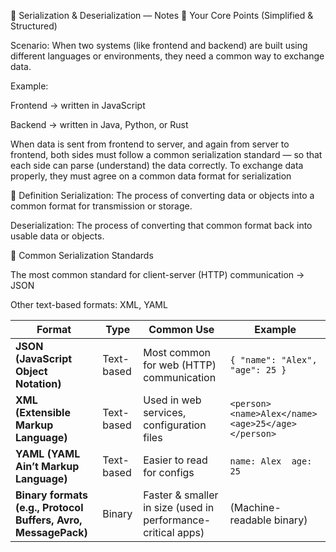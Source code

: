 📘 Serialization & Deserialization — Notes
🔹 Your Core Points (Simplified & Structured)

Scenario:
When two systems (like frontend and backend) are built using different languages or environments, they need a common way to exchange data.

Example:

Frontend → written in JavaScript

Backend → written in Java, Python, or Rust

When data is sent from frontend to server, and again from server to frontend,
both sides must follow a common serialization standard —
so that each side can parse (understand) the data correctly.
To exchange data properly, they must agree on a common data format for serialization

🔹 Definition
Serialization:
The process of converting data or objects into a common format for transmission or storage.

Deserialization:
The process of converting that common format back into usable data or objects.

🔹 Common Serialization Standards

The most common standard for client-server (HTTP) communication → JSON

Other text-based formats: XML, YAML

| Format                                                         | Type       | Common Use                                                   | Example                                           |
| -------------------------------------------------------------- | ---------- | ------------------------------------------------------------ | ------------------------------------------------- |
| **JSON (JavaScript Object Notation)**                          | Text-based | Most common for web (HTTP) communication                     | `{ "name": "Alex", "age": 25 }`                   |
| **XML (Extensible Markup Language)**                           | Text-based | Used in web services, configuration files                    | `<person><name>Alex</name><age>25</age></person>` |
| **YAML (YAML Ain’t Markup Language)**                          | Text-based | Easier to read for configs                                   | `name: Alex  age: 25`                             |
| **Binary formats (e.g., Protocol Buffers, Avro, MessagePack)** | Binary     | Faster & smaller in size (used in performance-critical apps) | (Machine-readable binary)                         |
